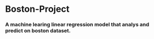 # Boston-Project

### A machine learing linear regression model that analys and predict on boston dataset. 

